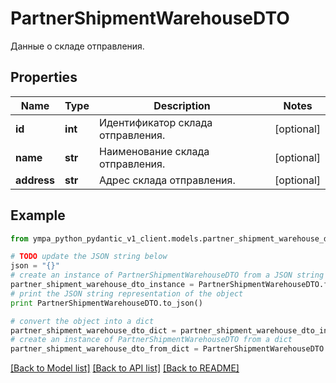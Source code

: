 # PartnerShipmentWarehouseDTO

Данные о складе отправления.

## Properties
Name | Type | Description | Notes
------------ | ------------- | ------------- | -------------
**id** | **int** | Идентификатор склада отправления. | [optional] 
**name** | **str** | Наименование склада отправления. | [optional] 
**address** | **str** | Адрес склада отправления. | [optional] 

## Example

```python
from ympa_python_pydantic_v1_client.models.partner_shipment_warehouse_dto import PartnerShipmentWarehouseDTO

# TODO update the JSON string below
json = "{}"
# create an instance of PartnerShipmentWarehouseDTO from a JSON string
partner_shipment_warehouse_dto_instance = PartnerShipmentWarehouseDTO.from_json(json)
# print the JSON string representation of the object
print PartnerShipmentWarehouseDTO.to_json()

# convert the object into a dict
partner_shipment_warehouse_dto_dict = partner_shipment_warehouse_dto_instance.to_dict()
# create an instance of PartnerShipmentWarehouseDTO from a dict
partner_shipment_warehouse_dto_from_dict = PartnerShipmentWarehouseDTO.from_dict(partner_shipment_warehouse_dto_dict)
```
[[Back to Model list]](../README.md#documentation-for-models) [[Back to API list]](../README.md#documentation-for-api-endpoints) [[Back to README]](../README.md)


